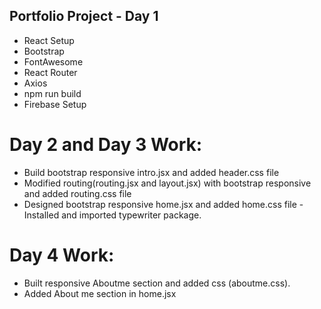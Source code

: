 ## Portfolio Project - Day 1
  - React Setup
  - Bootstrap
  - FontAwesome
  - React Router
  - Axios
  - npm run build
  - Firebase Setup


# Day 2 and Day 3 Work:
  - Build bootstrap responsive intro.jsx and added header.css file
  - Modified routing(routing.jsx and layout.jsx) with bootstrap responsive and added routing.css file
  - Designed bootstrap responsive home.jsx and added home.css file
  -Installed and imported typewriter package.

# Day 4 Work:
- Built responsive Aboutme section and added css (aboutme.css).
- Added About me section in home.jsx